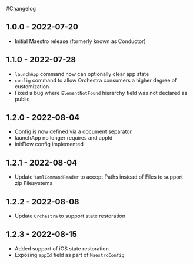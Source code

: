#Changelog

## 1.0.0 - 2022-07-20

* Initial Maestro release (formerly known as Conductor)

## 1.1.0 - 2022-07-28

* `launchApp` command now can optionally clear app state
* `config` command to allow Orchestra consumers a higher degree of customization
* Fixed a bug where `ElementNotFound` hierarchy field was not declared as public 

## 1.2.0 - 2022-08-04

* Config is now defined via a document separator
* launchApp no longer requires and appId
* initFlow config implemented

## 1.2.1 - 2022-08-04

* Update `YamlCommandReader` to accept Paths instead of Files to support zip Filesystems

## 1.2.2 - 2022-08-08

* Update `Orchestra` to support state restoration

## 1.2.3 - 2022-08-15

* Added support of iOS state restoration
* Exposing `appId` field as part of `MaestroConfig`
